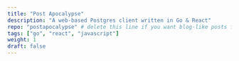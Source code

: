 ```yaml
---
title: "Post Apocalypse"
description: "A web-based Postgres client written in Go & React"
repo: "postapocalypse" # delete this line if you want blog-like posts for projects
tags: ["go", "react", "javascript"]
weight: 1
draft: false
---
```


